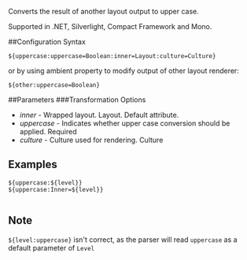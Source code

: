 Converts the result of another layout output to upper case. 

Supported in .NET, Silverlight, Compact Framework and Mono.

##Configuration Syntax
```
${uppercase:uppercase=Boolean:inner=Layout:culture=Culture}
```

or by using ambient property to modify output of other layout renderer:

```
${other:uppercase=Boolean}
```

##Parameters
###Transformation Options
* _inner_ - Wrapped layout. Layout.  Default attribute.
* _uppercase_ - Indicates whether upper case conversion should be applied. Required
* _culture_ - Culture used for rendering. Culture

## Examples

```
${uppercase:${level}}
${uppercase:Inner=${level}}


```

## Note
`${level:uppercase}` isn't correct, as the parser will read `uppercase` as a default parameter of `Level` 